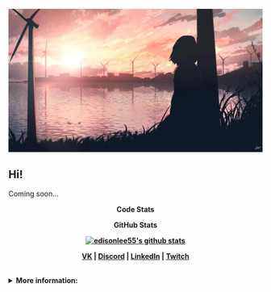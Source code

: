 <p align="center">
  <a href="https://vk.com/devildesigner"><img src="./img/../.github/img/github.png" alt="nevermind banner"></a>
</p>
 
## Hi!
Coming soon...

<p align="center"> 
    <strong>Code Stats
</p>
<!--START_SECTION:waka-->
<!--END_SECTION:waka-->

<p align="center"> 
    <strong>GitHub Stats
</p>

<p align="center">
  <a href="https://github.com/neverminddev"><img src="https://github-readme-stats.vercel.app/api?username=neverminddev&show_icons=true&theme=radical" alt="edisonlee55's github stats"></a>
</p>



<p align="center">
  <strong><a href="https://twitter.com/edisonlee55">VK</a></strong> |
  <strong><a href="https://discord.gg/nYXzaUS">Discord</a></strong> |
  <strong><a href="https://www.linkedin.com/in/edisonlee55">LinkedIn</a></strong> |
  <strong><a href="https://www.twitch.tv/edisonlee55">Twitch</a></strong>
</p>
</br>

<details>
<summary>
    More information:
</summary>
<br>
text block
</br>